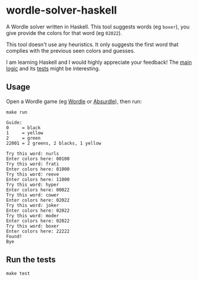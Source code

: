 # wordle-solver-haskell

A Wordle solver written in Haskell. This tool suggests words (eg `boxer`), you give provide the colors for that word (eg `02022`).

This tool doesn't use any heuristics. It only suggests the first word that complies with the previous seen colors and guesses.

I am learning Haskell and I would highly appreciate your feedback!
The [main logic](https://github.com/siadat/wordle-solver-haskell/blob/main/src/Lib.hs#L131-L142) and its [tests](https://github.com/siadat/wordle-solver-haskell/blob/main/test/Spec.hs#L30-L34) might be interesting.

## Usage

Open a Wordle game (eg [Wordle](https://www.powerlanguage.co.uk/wordle/) or [Absurdle](https://qntm.org/files/wordle/index.html)), then run:
```
make run
```

```
Guide:
0     = black
1     = yellow
2     = green
22001 = 2 greens, 2 blacks, 1 yellow

Try this word: nurls
Enter colors here: 00100
Try this word: frati
Enter colors here: 01000
Try this word: reeve
Enter colors here: 11000
Try this word: hyper
Enter colors here: 00022
Try this word: cower
Enter colors here: 02022
Try this word: joker
Enter colors here: 02022
Try this word: moder
Enter colors here: 02022
Try this word: boxer
Enter colors here: 22222
Found!
Bye
```

## Run the tests

```
make test
```
